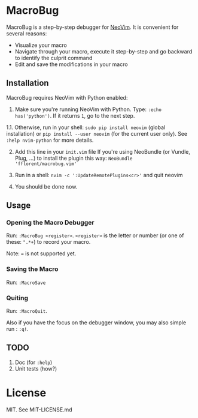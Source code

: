 # MacroBug
MacroBug is a step-by-step debugger for [NeoVim](https://github.com/neovim/neovim). It is convenient for several reasons:
* Visualize your macro
* Navigate through your macro, execute it step-by-step and go backward to identify the culprit command
* Edit and save the modifications in your macro

## Installation

MacroBug requires NeoVim with Python enabled:

1. Make sure you're running NeoVim with Python. Type: `:echo has('python')`. If it returns `1`, go to the next step.

 1.1. Otherwise, run in your shell: `sudo pip install neovim` (global installation) or `pip install --user neovim` (for the current user only). See `:help nvim-python` for more details.

2. Add this line in your `init.vim` file If you're using NeoBundle (or Vundle, Plug, ...) to install the plugin this way: `NeoBundle 'fflorent/macrobug.vim'`

3. Run in a shell: `nvim -c ':UpdateRemotePlugins<cr>'` and quit neovim

4. You should be done now.

## Usage
### Opening the Macro Debugger
Run: `:MacroBug <register>`. `<register>` is the letter or number (or one of these: `".*+`) to record your macro.

Note: `=` is not supported yet.

### Saving the Macro
Run: `:MacroSave`

### Quiting
Run: `:MacroQuit`.

Also if you have the focus on the debugger window, you may also simple run : `:q!`.

## TODO
1. Doc (for `:help`)
2. Unit tests (how?)

# License

MIT. See MIT-LICENSE.md
